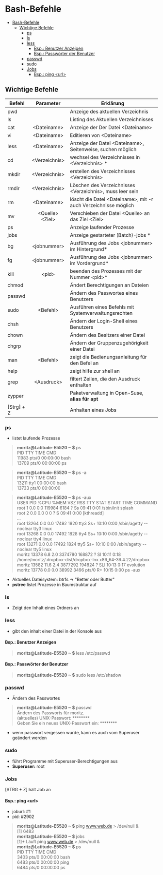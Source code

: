 # Bash-Befehle #

- [Bash-Befehle](#bash-befehle)
    - [Wichtige Befehle](#wichtige-befehle)
        - [ps](#ps)
        - [ls](#ls)
        - [less](#less)
            - [Bsp.: Benutzer Anzeigen](#bsp-benutzer-anzeigen)
            - [Bsp.: Passwörter der Benutzer](#bsp-passw%C3%B6rter-der-benutzer)
        - [passwd](#passwd)
        - [sudo](#sudo)
        - [Jobs](#jobs)
            - [Bsp.: ping &lt;url>](#bsp-ping-lturl)

## Wichtige Befehle ##

|Befehl|Parameter |Erklärung|
|------|:----------:|------------------------|
|pwd| |Anzeige des aktuellen Verzeichnis|
|ls| |Listing des Aktuellen Verzeichnisses|
|cat|&lt;Dateiname> |Anzeige der Der Datei &lt;Dateiname>|
|vi|&lt;Dateiname>| Editieren von &lt;Dateiname>|
|less|&lt;Dateiname>| Anzeige der Datei &lt;Dateiname>, Seitenweise, suchen möglich|
|cd|&lt;Verzeichnis>|wechsel des Verzeichnisses in &lt;Verzeichnis> *|
|mkdir|&lt;Verzeichnis>| erstellen des Verzeichnisses &lt;Verzeichnis>|
|rmdir|&lt;Verzeichnis>| Löschen des Verzeichnisses &lt;Verzeichnis>, muss leer sein|
|rm|&lt;Dateiname>| löscht die Datei &lt;Dateiname>, mit -r auch Verzeichnisse möglich|
|mv| &lt;Quelle> &lt;Ziel>| Verschieben der Datei &lt;Quelle> an das Ziel &lt;Ziel>|
|ps| | Anzeige laufender Prozesse|
|jobs| | Anzeige gestarteter (Batch)-jobs *|
|bg| &lt;jobnummer>| Ausführung des Jobs &lt;jobnummer> im Hintergrund* |
|fg |&lt;jobnummer>| Ausführung des Jobs &lt;jobnummer> im Vordergrund* |
|kill| &lt;pid> | beenden des Prozesses mit der Nummer &lt;pid>*|
|chmod||Ändert Berechtigungen an Dateien|
|passwd||Ändern des Passwortes eines Benutzers|
|sudo| &lt;Befehl> | Ausführen eines Befehls mit Systemverwaltungsrechten|
|chsh| | Ändern der Login-Shell eines Benutzers |
|chown| |Ändern des Besitzers einer Datei|
|chgrp| | Ändern der Gruppenzugehörigkeit einer Datei|
|man| &lt;Befehl> | zeigt die Bedienungsanleitung für den Befel an|
|help| |zeigt hilfe zur shell an|
|grep| &lt;Ausdruck> | filtert Zeilen, die den Ausdruck enthalten|
|zypper||Paketverwaltung in Open-Suse, **alias für apt**|
|[Strg] + Z||Anhalten eines Jobs|


### ps ###

- listet laufende Prozesse

> **moritz@Latitude-E5520 ~ $** ps</br>
> PID TTY          TIME CMD</br>
> 11983 pts/0    00:00:00 bash</br>
> 13709 pts/0    00:00:00 ps</br>

> **moritz@Latitude-E5520 ~ $** ps -a</br>
> PID TTY          TIME CMD</br>
> 13211 tty1     00:00:00 bash</br>
> 13733 pts/0    00:00:00</br>

> **moritz@Latitude-E5520 ~ $** ps -aux</br>
> USER       PID %CPU %MEM    VSZ   RSS TTY      STAT START   TIME COMMAND</br>
> root         1  0.0  0.0 119984  6184 ?        Ss   09:41   0:01 /sbin/init splash</br>
> root         2  0.0  0.0      0     0 ?        S    09:41   0:00 [kthreadd]</br>
> ...</br>
> root     13264  0.0  0.0  17492  1820 tty3     Ss+  10:10   0:00 /sbin/agetty --noclear tty3 linux</br>
> root     13268  0.0  0.0  17492  1828 tty4     Ss+  10:10   0:00 /sbin/agetty --noclear tty4 linux</br>
> root     13271  0.0  0.0  17492  1824 tty5     Ss+  10:10   0:00 /sbin/agetty --noclear tty5 linux</br>
> moritz   13378  6.8  2.0 3374780 168872 ?      Sl   10:11   0:18 /home/moritz/.dropbox-dist/dropbox-lnx.x86_64-36.4.22/dropbox</br>
> moritz   13582 11.6  2.4 3877292 194824 ?      SLl  10:13   0:17 evolution</br>
> moritz   13778  0.0  0.0  38992  3496 pts/0    R+   10:15   0:00 ps -aux</br>

- Aktuelles Dateisystem: btrfs -> "Better oder Butter"
- **pstree** listet Prozesse in Baumstruktur auf

### ls ###

- Zeigt den Inhalt eines Ordners an

### less ###

- gibt den inhalt einer Datei in der Konsole aus

#### Bsp.: Benutzer Anzeigen ####

> **moritz@Latitude-E5520 ~ $** less /etc/passwd

#### Bsp.: Passwörter der Benutzer ####

> **moritz@Latitude-E5520 ~ $** sudo less /etc/shadow

### passwd ###

- Ändern des Passwortes

> **moritz@Latitude-E5520 ~ $** passwd </br>
> Ändern des Passworts für moritz. </br>
> (aktuelles) UNIX-Passwort: ******** </br>
> Geben Sie ein neues UNIX-Passwort ein: ******** </br>

- wenn passwort vergessen wurde, kann es auch vom Superuser geändert werden

### sudo ###

- führt Programme mit Superuser-Berechtigungen aus
- **Superuser:** root

### Jobs ###

[STRG + Z] hält Job an

#### Bsp.: ping &lt;url> ####

- joburl: #1
- pid: #2902

> **moritz@Latitude-E5520 ~ $** ping www.web.de > /dev/null &  
> [1] 6483  
> **moritz@Latitude-E5520 ~ $** jobs  
> [1]+  Läuft                  ping www.web.de > /dev/null &  
> **moritz@Latitude-E5520 ~ $** ps  
> PID TTY          TIME CMD  
> 3403 pts/0    00:00:00 bash  
> 6483 pts/0    00:00:00 ping  
> 6484 pts/0    00:00:00 ps
